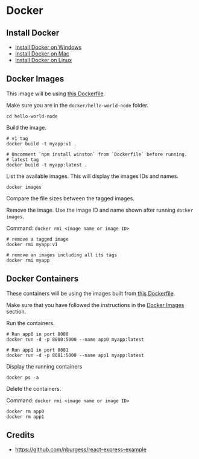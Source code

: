 # Docker

## Install Docker

- [Install Docker on Windows](https://runnable.com/docker/install-docker-on-windows-10)
- [Install Docker on Mac](https://runnable.com/docker/install-docker-on-macos)
- [Install Docker on Linux](https://runnable.com/docker/install-docker-on-linux)


## Docker Images

This image will be using [this Dockerfile](hello-world-node/Dockerfile).

Make sure you are in the `docker/hello-world-node` folder.

    cd hello-world-node

Build the image.

    # v1 tag
    docker build -t myapp:v1 .

    # Uncomment `npm install winston` from `Dockerfile` before running.
    # latest tag
    docker build -t myapp:latest .

List the available images. This will display the images IDs and names.

    docker images

Compare the file sizes between the tagged images.

Remove the image. Use the image ID and name shown after running `docker images`.

Command: `docker rmi <image name or image ID>`

    # remove a tagged image
    docker rmi myapp:v1

    # remove an images including all its tags
    docker rmi myapp

## Docker Containers

These containers will be using the images built from [this Dockerfile](hello-world-node/Dockerfile).

Make sure that you have followed the instructions in the [Docker Images](#docker-images) section.

Run the containers.

    # Run app0 in port 8080
    docker run -d -p 8080:5000 --name app0 myapp:latest

    # Run app1 in port 8081
    docker run -d -p 8081:5000 --name app1 myapp:latest    


Display the running containers

    docker ps -a

Delete the containers.

Command: `docker rmi <image name or image ID>`

    docker rm app0
    docker rm app1

## Credits
- https://github.com/nburgess/react-express-example